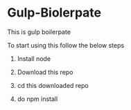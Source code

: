 # Gulp-Biolerpate
This is gulp boilerpate

To start using this follow the below steps

1. Install node

2. Download this repo

3. cd this downloaded repo 

4. do npm install 



